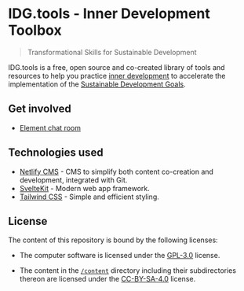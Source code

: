 # IDG.tools - Inner Development Toolbox

> Transformational Skills for Sustainable Development

IDG.tools is a free, open source and co-created library of tools and resources to help you practice [inner development](https://www.innerdevelopmentgoals.org) to accelerate the implementation of the [Sustainable Development Goals](https://www.undp.org/sustainable-development-goals).

## Get involved

-   [Element chat room](https://app.element.io/#/room/#idg-tools:community.innerdevelopmentgoals.org)

## Technologies used

-   [Netlify CMS](https://netlify.com) - CMS to simplify both content co-creation and development, integrated with Git.
-   [SvelteKit](https://kit.svelte.dev) - Modern web app framework.
-   [Tailwind CSS](https://tailwindcss.com/) - Simple and efficient styling.

## License

The content of this repository is bound by the following licenses:

-   The computer software is licensed under the [GPL-3.0](./LICENSE) license.

-   The content in the [`/content`](./content) directory including their subdirectories thereon are licensed under the [CC-BY-SA-4.0](./content/LICENSE.md) license.
